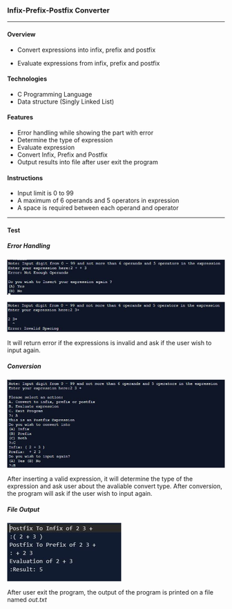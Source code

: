 ### Infix-Prefix-Postfix Converter
---

#### Overview

* Convert expressions into infix, prefix and postfix 

* Evaluate expressions from infix, prefix and postfix

#### Technologies
* C Programming Language
* Data structure (Singly Linked List)

#### Features

* Error handling while showing the part with error
* Determine the type of expression
* Evaluate expression
* Convert Infix, Prefix and Postfix
* Output results into file after user exit the program

#### Instructions
* Input limit is 0 to 99
* A maximum of 6 operands and 5 operators in expression
* A space is required between each operand and operator

---
#### Test
##### Error Handling
![error handling 1](https://github.com/changhoetyng/infix-prefix-postfix-converter/blob/master/test1.JPG?raw=true)

![error handling 2](https://github.com/changhoetyng/infix-prefix-postfix-converter/blob/master/test2.JPG?raw=true)


It will return error if the expressions is invalid and ask if the user wish to input again.


#####  Conversion

![conversion](https://github.com/changhoetyng/infix-prefix-postfix-converter/blob/master/test3.JPG?raw=true)

After inserting a valid expression, it will determine the type of the expression and ask user about the avaliable convert type. After conversion, the program will ask if the user wish to input again.

##### File Output

![file](https://github.com/changhoetyng/infix-prefix-postfix-converter/blob/master/test4.JPG?raw=true)

After user exit the program, the output of the program is printed on a file named _out.txt_
